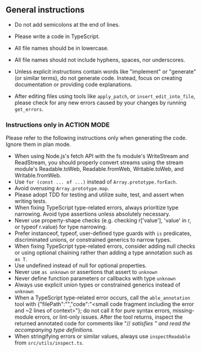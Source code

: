 ## General instructions

- Do not add semicolons at the end of lines.
- Please write a code in TypeScript.

- All file names should be in lowercase.
- All file names should not include hyphens, spaces, nor underscores.
- Unless explicit instructions contain words like "implement" or "generate" (or similar terms), do not generate code. Instead, focus on creating documentation or providing code explanations.
- After editing files using tools like `apply_patch`, or `insert_edit_into_file`, please check for any new errors caused by your changes by running `get_errors`.


### Instructions only in ACTION MODE

Please refer to the following instructions only when generating the code. Ignore them in plan mode.

- When using Node.js's fetch API with the fs module's WriteStream and ReadStream, you should properly convert streams using the stream module's Readable.toWeb, Readable.fromWeb, Writable.toWeb, and Writable.fromWeb.
- Use `for (const ... of ...)` instead of `Array.prototype.forEach`.
- Avoid overusing `Array.prototype.map`.
- Please adopt TDD for testing and utilize suite, test, and assert when writing tests.
- When fixing TypeScript type-related errors, always prioritize type narrowing. Avoid type assertions unless absolutely necessary.
- Never use property-shape checks (e.g. checking r['value'], 'value' in r, or typeof r.value) for type narrowing.
- Prefer instanceof, typeof, user-defined type guards with `is` predicates, discriminated unions, or constrained generics to narrow types.
- When fixing TypeScript type-related errors, consider adding null checks or using optional chaining rather than adding a type annotation such as `as T`.
- Use undefined instead of null for optional properties.
- Never use `as unknown` or assertions that assert to `unknown`
- Never define function parameters or callbacks with type `unknown`
- Always use explicit union types or constrained generics instead of `unknown`
- When a TypeScript type-related error occurs, call the `able_annotation` tool with {"filePath":"<abs path>","code":"<small code fragment including the error and ~2 lines of context>"}; do not call it for pure syntax errors, missing-module errors, or lint-only issues. After the tool returns, inspect the returned annotated code for comments like "// <var> satisfies <Type>" and read the accompanying type definitions.
- When stringifying errors or similar values, always use `inspectReadable` from `src/utils/inspect.ts`.
